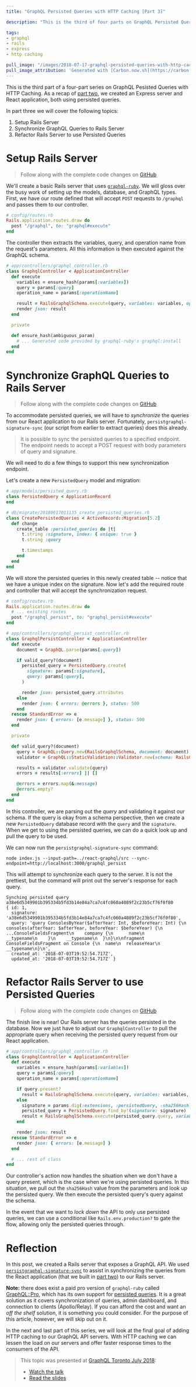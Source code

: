 ```yaml
---
title: "GraphQL Persisted Queries with HTTP Caching [Part 3]"

description: "This is the third of four parts on GraphQL Persisted Queries with HTTP Caching. We continue our journey with creating a Rails GraphQL API, synchronizing queries to it, and adapting it to use persisted queries."

tags:
- graphql
- rails
- express
- http caching

pull_image: "/images/2018-07-17-graphql-persisted-queries-with-http-caching-part-3/post-query.png"
pull_image_attribution: 'Generated with [Carbon.now.sh](https://carbon.now.sh/)'
---
```


This is the third part of a four-part series on GraphQL Pesisted Queries with HTTP Caching. As a recap of [part two](/graphql-persisted-queries-with-http-caching-part-2/), we created an Express server and React application, both using persisted queries.

In part three we will cover the following topics:

  1. Setup Rails Server
  2. Synchronize GraphQL Queries to Rails Server
  3. Refactor Rails Server to use Persisted Queries

# Setup Rails Server

> Follow along with the complete code changes on [GitHub](https://github.com/kevinjalbert/graphql-persisted-queries/commit/5f78ac6dd2840a8690d82e4b50a752471332c8c2)

We'll create a basic Rails server that uses [`graphql-ruby`](https://github.com/rmosolgo/graphql-ruby). We will gloss over the busy work of setting up the models, database, and GraphQL types. First, we have our route defined that will accept `POST` requests to `/graphql` and passes them to our controller.

```ruby
# config/routes.rb
Rails.application.routes.draw do
  post "/graphql", to: "graphql#execute"
end
```

The controller then extracts the variables, query, and operation name from the request's parameters. All this information is then executed against the GraphQL schema.

```ruby
# app/controllers/graphql_controller.rb
class GraphqlController < ApplicationController
  def execute
    variables = ensure_hash(params[:variables])
    query = params[:query]
    operation_name = params[:operationName]

    result = RailsGraphqlSchema.execute(query, variables: variables, operation_name: operation_name)
    render json: result
  end

  private

  def ensure_hash(ambiguous_param)
    # ... Generated code provided by graphql-ruby's graphql:install
  end
end
```

# Synchronize GraphQL Queries to Rails Server

> Follow along with the complete code changes on [GitHub](https://github.com/kevinjalbert/graphql-persisted-queries/commit/9f72e132f88e6f551e07700fd35539890d9e2a44)

To accommodate persisted queries, we will have to _synchronize_ the queries from our React application to our Rails server. Fortunately, `persistgraphql-signature-sync` (our script from earlier to extract queries) does this already.

> It is possible to sync the persisted queries to a specified endpoint. The endpoint needs to accept a POST request with body parameters of query and signature.

We will need to do a few things to support this new synchronization endpoint.

Let's create a new `PersistedQuery` model and migration:

```ruby
# app/models/persisted_query.rb
class PersistedQuery < ApplicationRecord
end
```

```ruby
# db/migrate/20180617011135_create_persisted_queries.rb
class CreatePersistedQueries < ActiveRecord::Migration[5.2]
  def change
    create_table :persisted_queries do |t|
      t.string :signature, index: { unique: true }
      t.string :query

      t.timestamps
    end
  end
end
```

We will store the persisted queries in this newly created table -- notice that we have a unique index on the signature. Now let's add the required route and controller that will accept the synchronization request.

```ruby
# config/routes.rb
Rails.application.routes.draw do
  # ... existing routes
  post "/graphql_persist", to: "graphql_persist#execute"
end
```

```ruby
# app/controllers/graphql_persist_controller.rb
class GraphqlPersistController < ApplicationController
  def execute
    document = GraphQL.parse(params[:query])

    if valid_query?(document)
      persisted_query = PersistedQuery.create(
        signature: params[:signature],
        query: params[:query],
      )

      render json: persisted_query.attributes
    else
      render json: { errors: @errors }, status: 500
    end
  rescue StandardError => e
    render json: { errors: [e.message] }, status: 500
  end

  private

  def valid_query?(document)
    query = GraphQL::Query.new(RailsGraphqlSchema, document: document)
    validator = GraphQL::StaticValidation::Validator.new(schema: RailsGraphqlSchema)

    results = validator.validate(query)
    errors = results[:errors] || []

    @errors = errors.map(&:message)
    @errors.empty?
  end
end
```

In this controller, we are parsing out the _query_ and validating it against our schema. If the query is okay from a schema perspective, then we create a new `PersistedQuery` database record with the `query` and the `signature`. When we get to using the persisted queries, we can do a quick look up and pull the query to be used.

We can now run the `persistgraphql-signature-sync` command:

```
node index.js --input-path=../react-graphql/src --sync-endpoint=http://localhost:3000/graphql_persist
```

This will attempt to synchronize each query to the server. It is not the prettiest, but the command will print out the server's response for each query.

```
Synching persisted query a38e6d5349901b395334b5fd3b14e84a7ca7c4fc060a4089f2c23b5cf76f0f80
{ id: 1,
  signature: 'a38e6d5349901b395334b5fd3b14e84a7ca7c4fc060a4089f2c23b5cf76f0f80',
  query: 'query ConsolesByYear($afterYear: Int, $beforeYear: Int) {\n  consoles(afterYear: $afterYear, beforeYear: $beforeYear) {\n    ...ConsoleFieldsFragment\n    company {\n      name\n      __typename\n    }\n    __typename\n  }\n}\n\nfragment ConsoleFieldsFragment on Console {\n  name\n  releaseYear\n  __typename\n}\n',
  created_at: '2018-07-03T19:52:54.717Z',
  updated_at: '2018-07-03T19:52:54.717Z' }
```

# Refactor Rails Server to use Persisted Queries

> Follow along with the complete code changes on [GitHub](https://github.com/kevinjalbert/graphql-persisted-queries/commit/802dcc0d9aef28b117f926d7638a4a2115d304e1)

The finish line is near! Our Rails server has the queries persisted in the database. Now we just have to adjust our `GraphqlController` to pull the appropriate query when receiving the persisted query request from our React application.

```ruby
# app/controllers/graphql_controller.rb
class GraphqlController < ApplicationController
  def execute
    variables = ensure_hash(params[:variables])
    query = params[:query]
    operation_name = params[:operationName]

    if query.present?
      result = RailsGraphqlSchema.execute(query, variables: variables, operation_name: operation_name)
    else
      signature = params.dig(:extensions, :persistedQuery, :sha256Hash)
      persisted_query = PersistedQuery.find_by!(signature: signature)
      result = RailsGraphqlSchema.execute(persisted_query.query, variables: variables, operation_name: operation_name)
    end

    render json: result
  rescue StandardError => e
    render json: { errors: [e.message] }
  end

  # ... rest of class
end
```

Our controller's action now handles the situation when we don't have a query present, which is the case when we're using persisted queries. In this situation, we pull out the `sha256Hash` value from the parameters and look up the persisted query. We then execute the persisted query's query against the schema.

In the event that we want to _lock down_ the API to only use persisted queries, we can use a conditional like `Rails.env.production?` to gate the flow, allowing only the persisted queries through.

# Reflection

In this post, we created a Rails server that exposes a GraphQL API. We used [`persistgraphql-signature-sync`](https://github.com/kevinjalbert/graphql-persisted-queries/tree/master/persistgraphql-signature-sync) to assist in synchronizing the queries from the React application (that we built in [part two](/graphql-persisted-queries-with-http-caching-part-2/)) to our Rails server.

**Note:** there does exist a paid pro version of `graphql-ruby` called [GraphQL::Pro](http://graphql.pro/), which has its own support for [persisted queries](http://graphql-ruby.org/operation_store/overview). It is a great solution as it covers synchronization of queries, admin dashboard, and connection to clients (Apollo/Relay). If you can afford the cost and want an _off the shelf_ solution, it is something you could consider. For the purpose of this article, however, we will skip out on it.

In the next and last part of this series, we will look at the final goal of adding HTTP caching to our GraphQL API servers. With HTTP caching we can lessen the load on our servers and offer faster response times to the consumers of the API.

> This topic was presented at [GraphQL Toronto July 2018](https://www.meetup.com/GraphQL-Toronto/events/251760335/):
>
> - [Watch the talk](https://www.youtube.com/watch?v=ocX_jf81LwE)
> - [Read the slides](https://speakerdeck.com/kevinjalbert/graphql-persisted-queries-with-http-caching)

